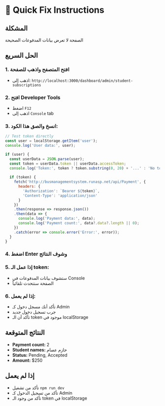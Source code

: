 # 🚀 Quick Fix Instructions

## المشكلة
الصفحة لا تعرض بيانات المدفوعات الصحيحة

## الحل السريع

### 1. افتح المتصفح واذهب للصفحة
- اذهب إلى: `http://localhost:3000/dashboard/admin/student-subscriptions`

### 2. افتح Developer Tools
- اضغط `F12`
- اذهب إلى `Console` tab

### 3. انسخ والصق هذا الكود:
```javascript
// Test token directly
const user = localStorage.getItem('user');
console.log('User data:', user);

if (user) {
  const userData = JSON.parse(user);
  const token = userData.token || userData.accessToken;
  console.log('Token:', token ? token.substring(0, 20) + '...' : 'No token');
  
  if (token) {
    fetch('http://busmanagementsystem.runasp.net/api/Payment', {
      headers: {
        'Authorization': `Bearer ${token}`,
        'Content-Type': 'application/json'
      }
    })
    .then(response => response.json())
    .then(data => {
      console.log('Payment data:', data);
      console.log('Payment count:', data?.data?.length || 0);
    })
    .catch(error => console.error('Error:', error));
  }
}
```

### 4. اضغط Enter وشوف النتائج

### 5. إذا عمل الـ token:
- ستشوف بيانات المدفوعات في Console
- الصفحة ستتحدث تلقائياً

### 6. إذا لم يعمل:
- تأكد أنك مسجل دخول كـ Admin
- جرب تسجيل دخول جديد
- تأكد أن الـ token موجود في localStorage

## النتائج المتوقعة
- **Payment count:** 2
- **Student names:** حازم عصام
- **Status:** Pending, Accepted
- **Amount:** $250

## إذا لم يعمل
- تأكد من تشغيل `npm run dev`
- تأكد من تسجيل الدخول كـ Admin
- تأكد من وجود الـ token في localStorage
